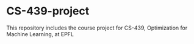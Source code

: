 # CS-439-project
This repository includes the course project for CS-439, Optimization for Machine Learning, at EPFL
